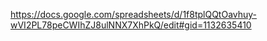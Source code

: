 https://docs.google.com/spreadsheets/d/1f8tplQQtOavhuy-wVI2PL78peCWIhZJ8ulNNX7XhPkQ/edit#gid=1132635410
